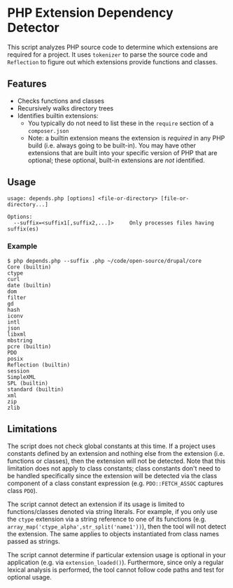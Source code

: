 
# PHP Extension Dependency Detector

This script analyzes PHP source code to determine which extensions are required for a project. It uses `tokenizer` to parse the source code and `Reflection` to figure out which extensions provide functions and classes.

## Features

- Checks functions and classes
- Recursively walks directory trees
- Identifies builtin extensions:
	- You typically do not need to list these in the `require` section of a `composer.json`
	- Note: a builtin extension means the extension is *required* in any PHP build (i.e. always going to be built-in). You may have other extensions that are built into your specific version of PHP that are optional; these optional, built-in extensions are _not_ identified.

## Usage

~~~
usage: depends.php [options] <file-or-directory> [file-or-directory...]

Options:
  --suffix=<suffix1[,suffix2,...]>     Only processes files having suffix(es)
~~~

### Example

~~~
$ php depends.php --suffix .php ~/code/open-source/drupal/core
Core (builtin)
ctype
curl
date (builtin)
dom
filter
gd
hash
iconv
intl
json
libxml
mbstring
pcre (builtin)
PDO
posix
Reflection (builtin)
session
SimpleXML
SPL (builtin)
standard (builtin)
xml
zip
zlib
~~~

## Limitations

The script does not check global constants at this time. If a project uses constants defined by an extension and nothing else from the extension (i.e. functions or classes), then the extension will not be detected. Note that this limitation does not apply to class constants; class constants don't need to be handled specifically since the extension will be detected via the class component of a class constant expression (e.g. `PDO::FETCH_ASSOC` captures class `PDO`).

The script cannot detect an extension if its usage is limited to functions/classes denoted via string literals. For example, if you only use the `ctype` extension via a string reference to one of its functions (e.g. `array_map('ctype_alpha',str_split('name1'))`), then the tool will not detect the extension. The same applies to objects instantiated from class names passed as strings.

The script cannot determine if particular extension usage is optional in your application (e.g. via `extension_loaded()`). Furthermore, since only a regular lexical analysis is performed, the tool cannot follow code paths and test for optional usage.
